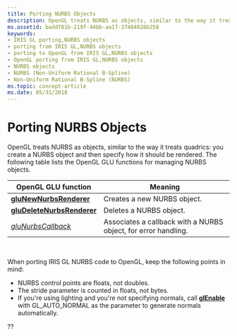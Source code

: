 ```yaml
---
title: Porting NURBS Objects
description: OpenGL treats NURBS as objects, similar to the way it treats quadrics you create a NURBS object and then specify how it should be rendered. The following table lists the OpenGL GLU functions for managing NURBS objects.
ms.assetid: baddf81b-219f-44bb-aa17-37404028b258
keywords:
- IRIS GL porting,NURBS objects
- porting from IRIS GL,NURBS objects
- porting to OpenGL from IRIS GL,NURBS objects
- OpenGL porting from IRIS GL,NURBS objects
- NURBS objects
- NURBS (Non-Uniform Rational B-Spline)
- Non-Uniform Rational B-Spline (NURBS)
ms.topic: concept-article
ms.date: 05/31/2018
---
```


# Porting NURBS Objects

OpenGL treats NURBS as objects, similar to the way it treats quadrics: you create a NURBS object and then specify how it should be rendered. The following table lists the OpenGL GLU functions for managing NURBS objects.



| OpenGL GLU function                                      | Meaning                                                        |
|----------------------------------------------------------|----------------------------------------------------------------|
| [**gluNewNurbsRenderer**](glunewnurbsrenderer.md)       | Creates a new NURBS object.                                    |
| [**gluDeleteNurbsRenderer**](gludeletenurbsrenderer.md) | Deletes a NURBS object.                                        |
| [*gluNurbsCallback*](glunurbs.md)                       | Associates a callback with a NURBS object, for error handling. |



 

When porting IRIS GL NURBS code to OpenGL, keep the following points in mind:

-   NURBS control points are floats, not doubles.
-   The stride parameter is counted in floats, not bytes.
-   If you're using lighting and you're not specifying normals, call [**glEnable**](glenable.md) with GL\_AUTO\_NORMAL as the parameter to generate normals automatically.

??

 

 




